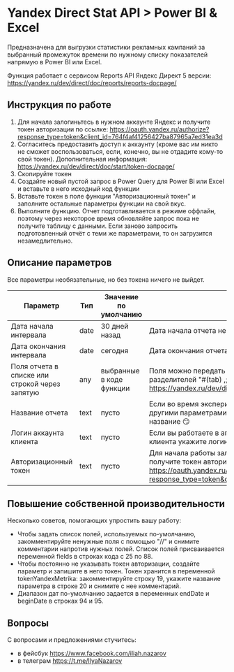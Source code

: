 # Yandex Direct Stat API > Power BI & Excel

Предназначена для выгрузки статистики рекламных кампаний за выбранный промежуток времени по нужному списку показателей напрямую в Power BI или Excel.

Функция работает с сервисом Reports API Яндекс Директ 5 версии: https://yandex.ru/dev/direct/doc/reports/reports-docpage/
## Инструкция по работе
1. Для начала залогиньтесь в нужном аккаунте Яндекс и получите токен авторизации по ссылке: https://oauth.yandex.ru/authorize?response_type=token&client_id=764f4af41256427ba87965a7ed31ea3d
1. Согласитесь предоставить доступ к аккаунту (кроме вас им никто не сможет воспользоваться, если, конечно, вы не отдадите кому-то свой токен). Дополнительная информация: https://yandex.ru/dev/direct/doc/start/token-docpage/
1. Скопируйте токен
1. Создайте новый пустой запрос в Power Query для Power Bi или Excel и вставьте в него исходный код функции
1. Вставьте токен в поле функции "Авторизационный токен" и заполните остальные параметры функции на свой вкус.
1. Выполните функцию. Отчет подготавливается в режиме оффлайн, поэтому через некоторое время обновляйте запрос пока не получите таблицу с данными. Если заново запросить подготовленный отчёт с теми же параметрами, то он загрузится незамедлительно.

## Описание параметров
Все параметры необязательные, но без токена ничего не выйдет.

Параметр|Тип|Значение по умолчанию|Описание
--------|---|---------------------|---
Дата начала интервала|date|30 дней назад|Дата начала отчета не позднее сегодняшней
Дата окончания интервала|date|сегодня|Дата окончания отчета не позднее даты начала
Поля отчета в списке или строкой через запятую|any|выбранные в коде функции|Поля можно передать в виде списка или срокой с любым из разделителей "#(tab) ,;". Выбирайте поля из отчета CUSTOM_REPORTS https://yandex.ru/dev/direct/doc/reports/fields-list-docpage/
Название отчета|text|пусто|Если во время экспериментов API будет "ругаться", что такой отчёт с другими параметрами уже есть, просто придумайте уникальное название :smirk:
Логин аккаунта клиента|text|пусто|Если вы работаете в агентском аккаунте, то для получения статистики клиента укажите логин клиента (тот, что из почты до @)
Авторизационный токен|text|пусто|Для начала работы залогиньтесь в нужном аккаунте Яндекс и получите токен авторизации по ссылке: https://oauth.yandex.ru/authorize?response_type=token&client_id=764f4af41256427ba87965a7ed31ea3d

## Повышение собственной производительности
Несколько советов, помогающих упростить вашу работу:
* Чтобы задать список полей, используемых по-умолчанию, закомментируйте ненужные поля с помощью "//" и снимите комментарии напротив нужных полей. Список полей присваивается переменной fields в строках кода с 25 по 88.
* Чтобы постоянно не указывать токен авторизации, создайте параметр и запишите в него токен. Токен хранится в переменной tokenYandexMetrika: закомментируйте строку 19, укажите название параметра в строке 20 и снимите с нее комментарий.
* Диапазон дат по-умолчанию задается в переменных endDate и beginDate в строках 94 и 95.

## Вопросы
С вопросами и предложениями стучитесь:
* в фейсбук https://www.facebook.com/iliah.nazarov
* в телеграм https://t.me/IlyaNazarov
